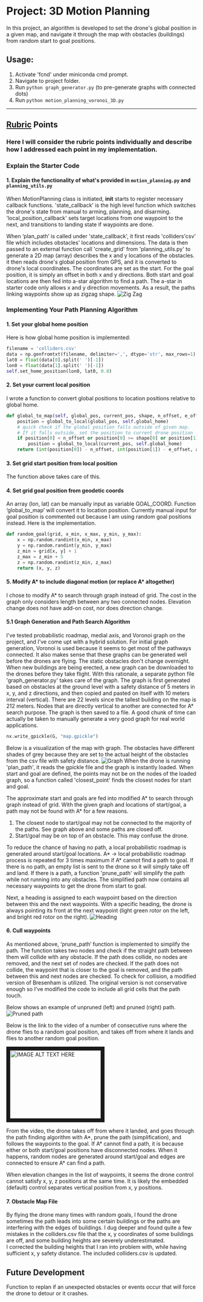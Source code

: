 ﻿# Project: 3D Motion Planning

In this project, an algorithm is developed to set the drone's global position in a given map, and navigate it through the map with obstacles (buildings) from random start to goal positions.

## Usage:

1. Activate 'fcnd' under miniconda cmd prompt.
2. Navigate to project folder.
3. Run `python graph_generator.py` (to pre-generate graphs with connected dots)
4. Run `python motion_planning_voronoi_3D.py`

---

## [Rubric](https://review.udacity.com/#!/rubrics/1534/view) Points
### Here I will consider the rubric points individually and describe how I addressed each point in my implementation.  


### Explain the Starter Code

#### 1. Explain the functionality of what's provided in `motion_planning.py` and `planning_utils.py`

When MotionPlanning class is initiated, __init__ starts to register necessary callback functions.  'state_callback' is the high level function which switches the drone's state from manual to arming, planning, and disarming.  'local_position_callback' sets target locations from one waypoint to the next, and transitions to landing state if waypoints are done.

When ‘plan_path’ is called under 'state_callback', it first reads 'colliders'csv' file which includes obstacles' locations and dimensions.  The data is then passed to an external function call 'create_grid' from 'planning_utils.py' to generate a 2D map (array) describes the x and y locations of the obstacles.  it then reads drone's global position from GPS, and it is converted to drone's local coordinates.  The coordinates are set as the start.  For the goal position, it is simply an offset in both x and y directions.  Both start and goal locations are then fed into a-star algorithm to find a path.  The a-star in starter code only allows x and y direction movements.  As a result, the paths linking waypoints show up as zigzag shape.
![Zig Zag](img/zig_zag.png)


### Implementing Your Path Planning Algorithm

#### 1. Set your global home position
Here is how global home position is implemented:

```python
filename = 'colliders.csv'
data = np.genfromtxt(filename, delimiter=',', dtype='str', max_rows=1)
lat0 = float(data[0].split(' ')[-1])
lon0 = float(data[1].split(' ')[-1])
self.set_home_position(lon0, lat0, 0.0)
```

#### 2. Set your current local position
I wrote a function to convert global positions to location positions relative to global home.
```python
def global_to_map(self, global_pos, current_pos, shape, n_offset, e_offset, altitude):
    position = global_to_local(global_pos, self.global_home)
    # quick check if the global position falls outside of given map.  
    # If it falls outside, set the position to current drone position
    if position[0] < n_offset or position[0] >= shape[0] or position[1] < e_offset or position[1] >= shape[1]:
        position = global_to_local(current_pos, self.global_home)
    return (int(position[0]) - n_offset, int(position[1]) - e_offset, altitude)
```

#### 3. Set grid start position from local position
The function above takes care of this.

#### 4. Set grid goal position from geodetic coords
An array (lon, lat) can be manually input as variable GOAL_COORD.  Function ‘global_to_map’ will convert it to location position.  Currently manual input for goal position is commented out because I am using random goal positions instead.
Here is the implementation.
```python
def random_goal(grid, x_min, x_max, y_min, y_max):
	x = np.random.randint(x_min, x_max)
	y = np.random.randint(y_min, y_max)
	z_min = grid[x, y] + 1
	z_max = z_min + 5
	z = np.random.randint(z_min, z_max)
	return (x, y, z)
```

#### 5. Modify A* to include diagonal motion (or replace A* altogether)
I chose to modify A* to search through graph instead of grid.  The cost in the graph only considers length between any two connected nodes.  Elevation change does not have add-on cost, nor does direction change.

#### 5.1 Graph Generation and Path Search Algorithm
I've tested probabilistic roadmap, medial axis, and Voronoi graph on the project, and I've come upt with a hybrid solution.  For initial graph generation, Voronoi is used because it seems to get most of the pathways connected.  It also makes sense that these graphs can be generated well before the drones are flying.  The static obstacles don't change overnight.  When new buildings are being erected, a new graph can be downloaded to the drones before they take flight.  With this rationale, a separate python file 'graph_generator.py' takes care of the graph.  The graph is first generated based on obstacles at the ground level with a safety distance of 5 meters in x, y, and z directions, and then copied and pasted on itself with 10 meters interval (vertical).  There are 22 levels since the tallest building on the map is 212 meters.  Nodes that are directly vertical to another are connected for A* search purpose.  The graph is then saved to a file.  A good chunk of time can actually be taken to manually generate a very good graph for real world applications.
```python
nx.write_gpickle(G, "map.gpickle")
```
Below is a visualization of the map with graph.  The obstacles have different shades of grey because they are set to the actual height of the obstacles from the csv file with safety distance.
![Graph](img/graph.png)
When the drone is running 'plan_path', it reads the gpickle file and the graph is instantly loaded.  When start and goal are defined, the points may not be on the nodes of the loaded graph, so a function called 'closest_point' finds the closest nodes for start and goal.

The approximate start and goals are fed into modified A* to search through graph instead of grid.  With the given graph and locations of start/goal, a path may not be found with A* for a few reasons.
1. The closest node to start/goal may not be connected to the majority of the paths.  See graph above and some paths are closed off.
2. Start/goal may be on top of an obstacle.  This may confuse the drone.

To reduce the chance of having no path, a local probabilistic roadmap is generated around start/goal locations.  A* -> local probabilistic roadmap process is repeated for 3 times maximum if A* cannot find a path to goal.  If there is no path, an empty list is sent to the drone so it will simply take off and land.  If there is a path, a function 'prune_path' will simplify the path while not running into any obstacles.  The simplified path now contains all necessary waypoints to get the drone from start to goal.

Next, a heading is assigned to each waypoint based on the direction between this and the next waypoints.  With a specific heading, the drone is always pointing its front at the next waypoint (light green rotor on the left, and bright red rotor on the right).
![Heading](img/heading.png)

#### 6. Cull waypoints 
As mentioned above, ‘prune_path’ function is implemented to simplify the path. The function takes two nodes and check if the straight path between them will collide with any obstacle.  If the path does collide, no nodes are removed, and the next set of nodes are checked.  If the path does not collide, the waypoint that is closer to the goal is removed, and the path between this and next nodes are checked.  To check for collision, a modified version of Bresenham is utilized.  The original version is not conservative enough so I've modified the code to include all grid cells that the path touch.

Below shows an example of unpruned (left) and pruned (right) path.
![Pruned path](img/pruned_path.png)

Below is the link to the video of a number of consecutive runs where the drone flies to a random goal position, and takes off from where it lands and flies to another random goal position.

<a href="http://www.youtube.com/watch?feature=player_embedded&v=XfbJDfuBjxE
" target="_blank"><img src="http://img.youtube.com/vi/XfbJDfuBjxE/0.jpg" 
alt="IMAGE ALT TEXT HERE" width="240" height="180" border="10" /></a>

From the video, the drone takes off from where it landed, and goes through the path finding algorithm with A*, prune the path (simplification), and follows the waypoints to the goal.  If A* cannot find a path, it is because either or both start/goal positions have disconnected nodes.  When it happens, random nodes are generated around start/goal and edges are connected to ensure A* can find a path.

When elevation changes in the list of waypoints, it seems the drone control cannot satisfy x, y, z positions at the same time.  It is likely the embedded (default) control separates vertical position from x, y positions.

#### 7. Obstacle Map File

By flying the drone many times with random goals, I found the drone sometimes the path leads into some certain buildings or the paths are interfering with the edges of buildings.  I dug deeper and found quite a few mistakes in the colliders.csv file that the x, y coordinates of some buildings are off, and some building heights are severely underestimated.  
I corrected the building heights that I ran into problem with, while having sufficient x, y safety distance.  The included colliders.csv is updated.

## Future Development

Function to replan if an unexpected obstacles or events occur that will force the drone to detour or it crashes.
